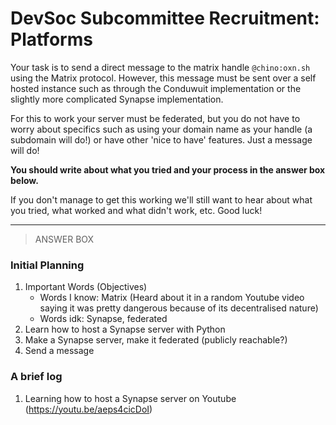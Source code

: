 # DevSoc Subcommittee Recruitment: Platforms
Your task is to send a direct message to the matrix handle `@chino:oxn.sh` using the Matrix protocol. However, this message must be sent over a self hosted instance such as through the Conduwuit implementation or the slightly more complicated Synapse implementation.

For this to work your server must be federated, but you do not have to worry about specifics such as using your domain name as your handle (a subdomain will do!) or have other 'nice to have' features. Just a message will do!

**You should write about what you tried and your process in the answer box below.**

If you don't manage to get this working we'll still want to hear about what you tried, what worked and what didn't work, etc. Good luck!

---

> ANSWER BOX

### Initial Planning

1. Important Words (Objectives)
    - Words I know: Matrix (Heard about it in a random Youtube video saying it was pretty dangerous because of its decentralised nature)
    - Words idk: Synapse, federated
2. Learn how to host a Synapse server with Python
3. Make a Synapse server, make it federated (publicly reachable?)
4. Send a message

### A brief log

1. Learning how to host a Synapse server on Youtube (https://youtu.be/aeps4cicDoI)

```
```
